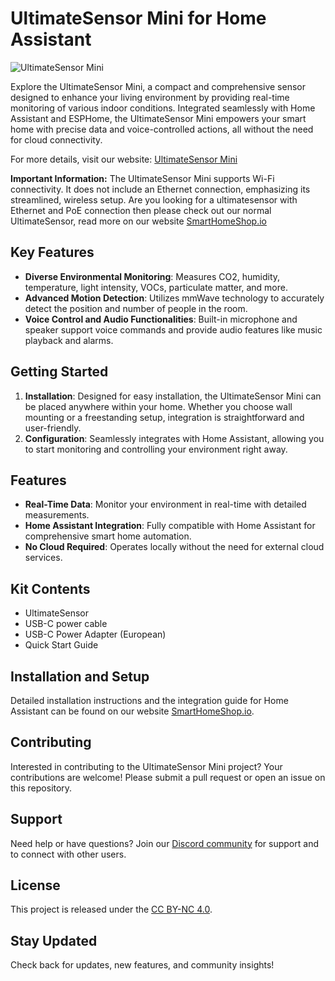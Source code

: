 # UltimateSensor Mini for Home Assistant

![UltimateSensor Mini](images/ultimatesensor-mini-inaction-shop.png)

Explore the UltimateSensor Mini, a compact and comprehensive sensor designed to enhance your living environment by providing real-time monitoring of various indoor conditions. Integrated seamlessly with Home Assistant and ESPHome, the UltimateSensor Mini empowers your smart home with precise data and voice-controlled actions, all without the need for cloud connectivity.

For more details, visit our website: [UltimateSensor Mini](https://ultimatesensor.nl/en/mini)

**Important Information:** The UltimateSensor Mini supports Wi-Fi connectivity. It does not include an Ethernet connection, emphasizing its streamlined, wireless setup. Are you looking for a ultimatesensor with Ethernet and PoE connection then please check out our normal UltimateSensor, read more on our website [SmartHomeShop.io](https://smarthomeshop.io)

## Key Features

- **Diverse Environmental Monitoring**: Measures CO2, humidity, temperature, light intensity, VOCs, particulate matter, and more.
- **Advanced Motion Detection**: Utilizes mmWave technology to accurately detect the position and number of people in the room.
- **Voice Control and Audio Functionalities**: Built-in microphone and speaker support voice commands and provide audio features like music playback and alarms.

## Getting Started

1. **Installation**: Designed for easy installation, the UltimateSensor Mini can be placed anywhere within your home. Whether you choose wall mounting or a freestanding setup, integration is straightforward and user-friendly.
2. **Configuration**: Seamlessly integrates with Home Assistant, allowing you to start monitoring and controlling your environment right away.

## Features

- **Real-Time Data**: Monitor your environment in real-time with detailed measurements.
- **Home Assistant Integration**: Fully compatible with Home Assistant for comprehensive smart home automation.
- **No Cloud Required**: Operates locally without the need for external cloud services.

## Kit Contents

- UltimateSensor
- USB-C power cable
- USB-C Power Adapter (European)
- Quick Start Guide

## Installation and Setup

Detailed installation instructions and the integration guide for Home Assistant can be found on our website [SmartHomeShop.io](https://smarthomeshop.io/en).

## Contributing

Interested in contributing to the UltimateSensor Mini project? Your contributions are welcome! Please submit a pull request or open an issue on this repository.

## Support

Need help or have questions? Join our [Discord community](https://smarthomeshop.io/discord) for support and to connect with other users.

## License

This project is released under the [CC BY-NC 4.0](license).

## Stay Updated

Check back for updates, new features, and community insights!